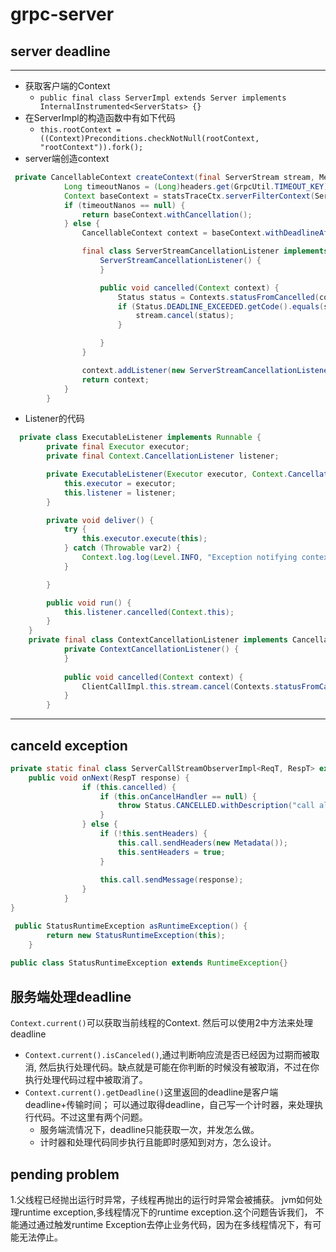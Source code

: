 # grpc-server

## server deadline
***

* 获取客户端的Context
    * `public final class ServerImpl extends Server implements InternalInstrumented<ServerStats> {}`
* 在ServerImpl的构造函数中有如下代码
    * `this.rootContext = ((Context)Preconditions.checkNotNull(rootContext, "rootContext")).fork();`
* server端创造context
```java
 private CancellableContext createContext(final ServerStream stream, Metadata headers, StatsTraceContext statsTraceCtx) {
            Long timeoutNanos = (Long)headers.get(GrpcUtil.TIMEOUT_KEY);
            Context baseContext = statsTraceCtx.serverFilterContext(ServerImpl.this.rootContext);
            if (timeoutNanos == null) {
                return baseContext.withCancellation();
            } else {
                CancellableContext context = baseContext.withDeadlineAfter(timeoutNanos, TimeUnit.NANOSECONDS, this.transport.getScheduledExecutorService());

                final class ServerStreamCancellationListener implements CancellationListener {
                    ServerStreamCancellationListener() {
                    }

                    public void cancelled(Context context) {
                        Status status = Contexts.statusFromCancelled(context);
                        if (Status.DEADLINE_EXCEEDED.getCode().equals(status.getCode())) {
                            stream.cancel(status);
                        }

                    }
                }

                context.addListener(new ServerStreamCancellationListener(), MoreExecutors.directExecutor());
                return context;
            }
        }
```
* Listener的代码
```java
  private class ExecutableListener implements Runnable {
        private final Executor executor;
        private final Context.CancellationListener listener;

        private ExecutableListener(Executor executor, Context.CancellationListener listener) {
            this.executor = executor;
            this.listener = listener;
        }

        private void deliver() {
            try {
                this.executor.execute(this);
            } catch (Throwable var2) {
                Context.log.log(Level.INFO, "Exception notifying context listener", var2);
            }

        }

        public void run() {
            this.listener.cancelled(Context.this);
        }
    }
    private final class ContextCancellationListener implements CancellationListener {
            private ContextCancellationListener() {
            }
    
            public void cancelled(Context context) {
                ClientCallImpl.this.stream.cancel(Contexts.statusFromCancelled(context));
            }
        }
```

***
## canceld exception
```java
private static final class ServerCallStreamObserverImpl<ReqT, RespT> extends ServerCallStreamObserver<RespT>{
    public void onNext(RespT response) {
                if (this.cancelled) {
                    if (this.onCancelHandler == null) {
                        throw Status.CANCELLED.withDescription("call already cancelled").asRuntimeException();
                    }
                } else {
                    if (!this.sentHeaders) {
                        this.call.sendHeaders(new Metadata());
                        this.sentHeaders = true;
                    }
    
                    this.call.sendMessage(response);
                }
            }
}

 public StatusRuntimeException asRuntimeException() {
        return new StatusRuntimeException(this);
    }
    
public class StatusRuntimeException extends RuntimeException{}    

```
## 服务端处理deadline

`Context.current()`可以获取当前线程的Context.
然后可以使用2中方法来处理deadline
* `Context.current().isCanceled()`,通过判断响应流是否已经因为过期而被取消,
然后执行处理代码。缺点就是可能在你判断的时候没有被取消，不过在你执行处理代码过程中被取消了。
* `Context.current().getDeadline()`这里返回的deadline是客户端deadline+传输时间；
可以通过取得deadline，自己写一个计时器，来处理执行代码。不过这里有两个问题。<br>
    * 服务端流情况下，deadline只能获取一次，并发怎么做。
    * 计时器和处理代码同步执行且能即时感知到对方，怎么设计。

## pending problem
1.父线程已经抛出运行时异常，子线程再抛出的运行时异常会被捕获。
jvm如何处理runtime exception,多线程情况下的runtime exception.这个问题告诉我们，
不能通过通过触发runtime Exception去停止业务代码，因为在多线程情况下，有可能无法停止。